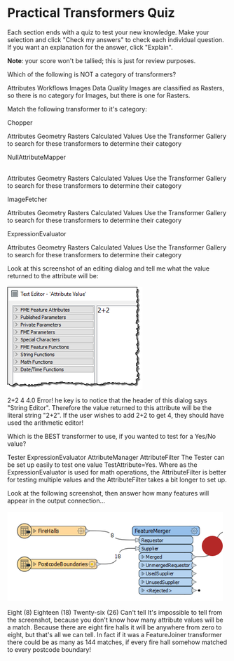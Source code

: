# Practical Transformers Quiz

Each section ends with a quiz to test your new knowledge. Make your selection and click "Check my answers" to check each individual question. If you want an explanation for the answer, click "Explain".

**Note**: your score won't be tallied; this is just for review purposes.

<quiz name="">
  <question>
    <p>
      Which of the following is NOT a category of transformers?
    </p>
    <answer>Attributes</answer>
    <answer>Workflows</answer>
    <answer correct>Images</answer>
    <answer correct>Data Quality</answer>
    <explanation>Images are classified as Rasters, so there is no category for Images, but there is one for Rasters.</explanation>
  </question>
</quiz>

Match the following transformer to it's category:
<quiz name="">
  <question>
    <p>Chopper</p>
      <answer>Attributes</answer>
      <answer correct>Geometry</answer>
      <answer>Rasters</answer>
      <answer>Calculated Values</answer>
      <explanation>Use the Transformer Gallery to search for these transformers to determine their category</explanation>
  </question>
  <question>
    <p>NullAttributeMapper</p>  
      <answer correct>Attributes</answer>
      <answer>Geometry</answer>
      <answer>Rasters</answer>
      <answer>Calculated Values</answer>
      <explanation>Use the Transformer Gallery to search for these transformers to determine their category</explanation>
  </question>
  <question>
    <p>ImageFetcher</p>
      <answer>Attributes</answer>
      <answer>Geometry</answer>
      <answer correct>Rasters</answer>
      <answer>Calculated Values</answer>
      <explanation>Use the Transformer Gallery to search for these transformers to determine their category</explanation>
  </question>
  <question>
    <p>ExpressionEvaluator</p>
      <answer>Attributes</answer>
      <answer>Geometry</answer>
      <answer>Rasters</answer>
      <answer correct>Calculated Values</answer>
    <explanation>Use the Transformer Gallery to search for these transformers to determine their category</explanation>
  </question>

  <question>
    <p>
    Look at this screenshot of an editing dialog and tell me what the value returned to the attribute will be:
    <br><br><img src="./Images/Img4.021.AttributeManagerMissVectorQuestion.png"></p>
    <answer correct>2+2</answer>
    <answer>4</answer>
    <answer>4.0</answer>
    <answer>Error!</answer>
    <explanation>he key is to notice that the header of this dialog says "String Editor". Therefore the value returned to this attribute will be the literal string "2+2". If the user wishes to add 2+2 to get 4, they should have used the arithmetic editor!</explanation>
  </question>

  <question>
    <p>
      Which is the BEST transformer to use, if you wanted to test for a Yes/No value?
    </p>
    <answer correct>Tester</answer>
    <answer>ExpressionEvaluator</answer>
    <answer>AttributeManager</answer>
    <answer>AttributeFilter</answer>
    <explanation>The Tester can be set up easily to test one value TestAttribute=Yes. Where as the ExpressionEvaluator is used for math operations, the AttributeFilter is better for testing multiple values and the AttributeFilter takes a bit longer to set up.
    </explanation>
  </question>

  <question>
  <p>Look at the following screenshot, then answer how many features will appear in the output connection...
  <br><br><img src="./Images/Img4.061.FeatureMergerQuestion.png"></p>
  <answer>Eight (8)</answer>
  <answer>Eighteen (18)</answer>
  <answer>Twenty-six (26)</answer>
  <answer correct>Can't tell</answer>
  <explanation>It's impossible to tell from the screenshot, because you don't know how many attribute values will be a match. Because there are eight fire halls it will be anywhere from zero to eight, but that's all we can tell. In fact if it was a FeatureJoiner transformer there could be as many as 144 matches, if every fire hall somehow matched to every postcode boundary!</explanation>
  </question>

</quiz>
